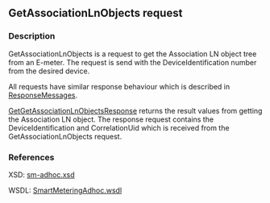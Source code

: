 ## GetAssociationLnObjects request

### Description
GetAssociationLnObjects is a request to get the Association LN object tree from an E-meter. The request is send with the DeviceIdentification number from the desired device.

All requests have similar response behaviour which is described in [ResponseMessages](./ResponseMessages.md).

[GetGetAssociationLnObjectsResponse](GetGetAssociationLnObjectsResponse.md) returns the result values from getting the Association LN object. The response request contains the DeviceIdentification and CorrelationUid which is received from the GetAssociationLnObjects request.

### References

XSD: [sm-adhoc.xsd](https://github.com/OSGP/Platform/blob/development/osgp-adapter-ws-smartmetering/src/main/webapp/WEB-INF/wsdl/smartmetering/schemas/sm-adhoc.xsd)

WSDL: [SmartMeteringAdhoc.wsdl](https://github.com/OSGP/Platform/blob/development/osgp-adapter-ws-smartmetering/src/main/webapp/WEB-INF/wsdl/smartmetering/SmartMeteringAdhoc.wsdl)

